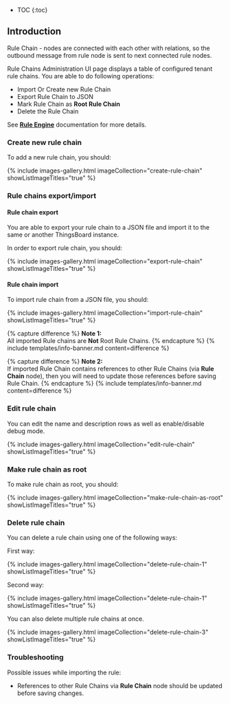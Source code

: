 
* TOC
{:toc}

## Introduction

Rule Chain - nodes are connected with each other with relations, so the outbound message from rule node is sent to next connected rule nodes.

Rule Chains Administration UI page displays a table of configured tenant rule chains.
You are able to do following operations:

 - Import Or Create new Rule Chain
 - Export Rule Chain to JSON
 - Mark Rule Chain as **Root Rule Chain**
 - Delete the Rule Chain
 
See [**Rule Engine**](/docs/{{docsPrefix}}user-guide/rule-engine-2-0/re-getting-started/) documentation for more details.

### Create new rule chain

To add a new rule chain, you should:

{% include images-gallery.html imageCollection="create-rule-chain" showListImageTitles="true" %}

### Rule chains export/import

#### Rule chain export

You are able to export your rule chain to а JSON file and import it to the same or another ThingsBoard instance.

In order to export rule chain, you should:

{% include images-gallery.html imageCollection="export-rule-chain" showListImageTitles="true" %}

#### Rule chain import

To import rule chain from а JSON file, you should:

{% include images-gallery.html imageCollection="import-rule-chain" showListImageTitles="true" %}

{% capture difference %}
**Note 1:**
<br>
All imported Rule chains are **Not** Root Rule Chains.
{% endcapture %}
{% include templates/info-banner.md content=difference %}

{% capture difference %}
**Note 2:**
<br>
If imported Rule Chain contains references to other Rule Chains (via **Rule Chain** node), then you will need to update those references before saving Rule Chain.
{% endcapture %}
{% include templates/info-banner.md content=difference %}

### Edit rule chain

You can edit the name and description rows as well as enable/disable debug mode.

{% include images-gallery.html imageCollection="edit-rule-chain" showListImageTitles="true" %}

### Make rule chain as root

To make rule chain as root, you should:

{% include images-gallery.html imageCollection="make-rule-chain-as-root" showListImageTitles="true" %}

### Delete rule chain

You can delete a rule chain using one of the following ways:

First way:

{% include images-gallery.html imageCollection="delete-rule-chain-1" showListImageTitles="true" %}

Second way:

{% include images-gallery.html imageCollection="delete-rule-chain-1" showListImageTitles="true" %}

You can also delete multiple rule chains at once.

{% include images-gallery.html imageCollection="delete-rule-chain-3" showListImageTitles="true" %}

### Troubleshooting

Possible issues while importing the rule:

 - References to other Rule Chains via **Rule Chain** node should be updated before saving changes.
